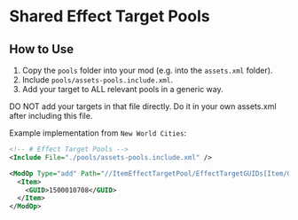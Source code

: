 # Shared Effect Target Pools

## How to Use

1. Copy the `pools` folder into your mod (e.g. into the `assets.xml` folder).
2. Include `pools/assets-pools.include.xml`.
3. Add your target to ALL relevant pools in a generic way.

DO NOT add your targets in that file directly. Do it in your own assets.xml after including this file.

Example implementation from `New World Cities`:

```xml
<!-- # Effect Target Pools -->
<Include File="./pools/assets-pools.include.xml" />

<ModOp Type="add" Path="//ItemEffectTargetPool/EffectTargetGUIDs[Item/GUID='1010560']">
  <Item>
    <GUID>1500010708</GUID>
  </Item>
</ModOp>
```
